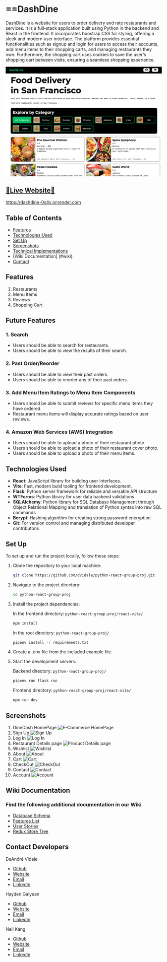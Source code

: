 # ==DashDine

DashDine is a website for users to order delivery and rate restaurants and services. It is a full-stack application built using Python in the backend and React in the frontend. It incorporates boostrap CSS for styling, offering a sleek and modern user interface. The platform provides essential functionalities such as signup and login for users to access their accounts, add menu items to their shopping carts, and managing restaurants they own. Furthermore, the shopping cart uses cookies to save the user's shopping cart between visits, ensuring a seamless shopping experience.

<img src="react-vite/public/assets/Screenshots/001_dashdine.png" alt="Home">

## [🌟Live Website🌟](https://dashdine-0s4v.onrender.com)

https://dashdine-0s4v.onrender.com

## Table of Contents

- [Features](#features)
- [Technologies Used](#technologies-used)
- [Set Up ](#set-up)
- [Screenshots](#screenshots)
- [Technical Implementations](#tech-details)
- [Wiki Documentation] (#wiki)
- [Contact](#contact)

## Features

1. Restaurants
2. Menu Items
3. Reviews
4. Shopping Cart

## Future Features

### **1. Search**

- Users should be able to search for restaurants.
- Users should be able to view the results of their search.

### **2. Past Order/Reorder**

- Users should be able to view their past orders.
- Users should be able to reorder any of their past orders.

### **3. Add Menu Item Ratings to Menu Item Components**

- Users should be able to submit reviews for specific menu items they have ordered.
- Restaurant menu items will display accurate ratings based on user reviews.

### **4. Amazon Web Services (AWS) Integration**

- Users should be able to upload a photo of their restaurant photo.
- Users should be able to upload a photo of their restaurant cover photo.
- Users should be able to upload a photo of their menu items.

## Technologies Used

- **React**: JavaScript library for building user interfaces.
- **Vite**: Fast, modern build tooling for frontend development.
- **Flask**: Python server framework for reliable and versatile API structure
- **WTForms**: Python library for user data backend validations
- **SQLAlchemy**: Python library for SQL Database Management through Object Relational Mapping and translation of Python syntax into raw SQL commands
- **Bcrypt**: Hashing algorithm for creating strong password encryption
- **Git**: For version control and managing distributed developer contributons
<!-- - **Responsive For Mobile** -->

## Set Up

To set up and run the project locally, follow these steps:

1. Clone the repository to your local machine:

   ```bash
   git clone https://github.com/dvidale/python-react-group-proj.git
   ```

2. Navigate to the project directory:

   ```bash
   cd python-react-group-proj
   ```

3. Install the project dependencies:

   In the frontend directory: `python-react-group-proj/react-vite/`

   ```bash
   npm install
   ```

   In the root directory: `python-react-group-proj/`

   ```bash
   pipenv install -r requirements.txt
   ```

4. Create a .env file from the included example file.

5. Start the development servers:

   Backend directory: `python-react-group-proj/`

   ```bash
   pipenv run flask run
   ```

   Frontend directory: `python-react-group-proj/react-vite/`

   ```bash
   npm run dev
   ```

## Screenshots

1. DineDash HomePage
   <img  src="public/assets/Screenshots/E-Commerce HomePage.jpg" alt="E-Commerce HomePage">
2. Sign Up
   <img  src="public/assets/Screenshots/Sign Up.jpg" alt="Sign Up">
3. Log In
   <img  src="public/assets/Screenshots/Log In.jpg" alt="Log In">
4. Restaurant Details page
   <img  src="public/assets/Screenshots/Product Details page.jpg" alt="Product Details page">
5. Wishlist
   <img  src="public/assets/Screenshots/Wishlist.jpg" alt="Wishlist">
6. About
   <img  src="public/assets/Screenshots/About.jpg" alt="About">
7. Cart
   <img  src="public/assets/Screenshots/Cart.jpg" alt="Cart">
8. CheckOut
   <img  src="public/assets/Screenshots/CheckOut.jpg" alt="CheckOut">
9. Contact
   <img  src="public/assets/Screenshots/Contact.jpg" alt="Contact">
10. Account
    <img  src="public/assets/Screenshots/Account.jpg" alt="Account">

## Wiki Documentation

### Find the following additional documentation in our Wiki

- [Database Schema](https://github.com/dvidale/python-react-group-proj/wiki/DashDine-DB-Schema)
- [Features List](https://github.com/dvidale/python-react-group-proj/wiki/DashDine-Features-List)
- [User Stories](https://github.com/dvidale/python-react-group-proj/wiki/DashDine-User-Stories)
- [Redux Store Tree](#redux-store)

## Contact Developers

DeAndré Vidale

- [Github](https://github.com/dvidale)
- [Website](https://deandrevidale.com)
- [Email](mailto:deandre.vidale@gmail.com)
- [LinkedIn](https://www.linkedin.com/in/deandrevidale/)

Hayden Galyean

- [Github](https://github.com/Haydengalyeanbiz)
- [Website](https://haydengalyeanportfolio.onrender.com/)
- [Email](mailto:haydengalyeanbiz@gmail.com)
- [LinkedIn](https://www.linkedin.com/in/hayden-galyean-42a518189/)

Neil Kang

- [Github]()
- [Website]()
- [Email]()
- [LinkedIn]()
